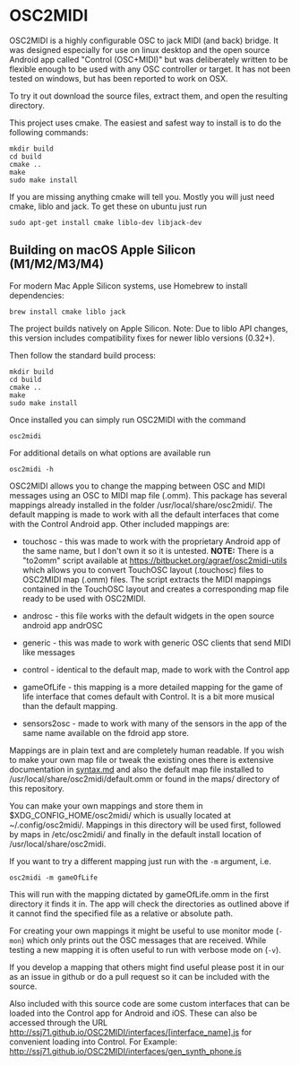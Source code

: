 OSC2MIDI
========

OSC2MIDI is a highly configurable OSC to jack MIDI (and back) bridge. It was designed especially for use on linux desktop 
and the open source Android app
called "Control (OSC+MIDI)" but was deliberately written to be flexible enough
to be used with any OSC controller or target. It has not been tested on windows, but has been reported to work on OSX.

To try it out download the source files, extract them, and open the resulting
directory.

This project uses cmake. The easiest and safest way to install is to do the
following commands:

    mkdir build
    cd build
    cmake ..
    make
    sudo make install

If you are missing anything cmake will tell you. Mostly you will just need
cmake, liblo and jack. To get these on ubuntu just run

    sudo apt-get install cmake liblo-dev libjack-dev

## Building on macOS Apple Silicon (M1/M2/M3/M4)

For modern Mac Apple Silicon systems, use Homebrew to install dependencies:

    brew install cmake liblo jack

The project builds natively on Apple Silicon. Note: Due to liblo API changes, 
this version includes compatibility fixes for newer liblo versions (0.32+).

Then follow the standard build process:

    mkdir build
    cd build
    cmake ..
    make
    sudo make install

Once installed you can simply run OSC2MIDI with the command

    osc2midi

For additional details on what options are available run

    osc2midi -h


OSC2MIDI allows you to change the mapping between OSC and MIDI messages using
an OSC to MIDI map file (.omm). This package has several mappings already
installed in the folder /usr/local/share/osc2midi/. The default mapping is
made to work with all the default interfaces that come with the Control
Android app. Other included mappings are:

* touchosc - this was made to work with the proprietary Android app of the
  same name, but I don't own it so it is untested. **NOTE:** There is a
  "to2omm" script available at <https://bitbucket.org/agraef/osc2midi-utils>
  which allows you to convert TouchOSC layout (.touchosc) files to OSC2MIDI
  map (.omm) files. The script extracts the MIDI mappings contained in the
  TouchOSC layout and creates a corresponding map file ready to be used with
  OSC2MIDI.

* androsc - this file works with the default widgets in the open source
  android app andrOSC

* generic - this was made to work with generic OSC clients that send MIDI like
  messages

* control - identical to the default map, made to work with the Control app

* gameOfLife - this mapping is a more detailed mapping for the game of life
  interface that comes default with Control. It is a bit more musical than the
  default mapping.

* sensors2osc - made to work with many of the sensors in the app of the same
  name available on the fdroid app store.

Mappings are in plain text and are completely human readable. If you wish to
make your own map file or tweak the existing ones there is extensive
documentation in [syntax.md](syntax.md) and also the default map file installed to 
/usr/local/share/osc2midi/default.omm or found in the maps/ directory of
this repository.

You can make your own mappings and store them in $XDG_CONFIG_HOME/osc2midi/
which is usually located at ~/.config/osc2midi/. Mappings in this directory
will be used first, followed by maps in /etc/osc2midi/ and finally in the
default install location of /usr/local/share/osc2midi.

If you want to try a different mapping just run with the `-m` argument, i.e.

    osc2midi -m gameOfLife

This will run with the mapping dictated by gameOfLife.omm in the first
directory it finds it in. The app will check the directories as outlined above 
if it cannot find the specified file as a relative or absolute path.

For creating your own mappings it might be useful to use monitor mode (`-mon`)
which only prints out the OSC messages that are received. While testing a new
mapping it is often useful to run with verbose mode on (`-v`).

If you develop a mapping that others might find useful please post it in our
as an issue in github or do a pull request so it can be included with the source.

Also included with this source code are some custom interfaces that can be
loaded into the Control app for Android and iOS. These can also be accessed
through the URL http://ssj71.github.io/OSC2MIDI/interfaces/[interface_name].js
for convenient loading into Control. For Example: 
http://ssj71.github.io/OSC2MIDI/interfaces/gen_synth_phone.js
